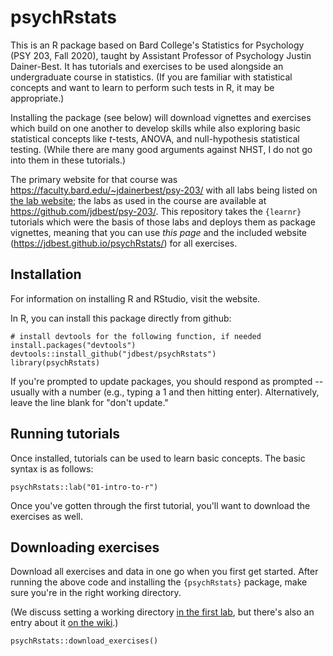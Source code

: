 # psychRstats

This is an R package based on Bard College's Statistics for Psychology (PSY 203, Fall 2020), taught by Assistant Professor of Psychology Justin Dainer-Best. It has tutorials and exercises to be used alongside an undergraduate course in statistics. (If you are familiar with statistical concepts and want to learn to perform such tests in R, it may be appropriate.)

Installing the package (see below) will download vignettes and exercises which build on one another to develop skills while also exploring basic statistical concepts like _t_-tests, ANOVA, and null-hypothesis statistical testing. (While there are many good arguments against NHST, I do not go into them in these tutorials.)

The primary website for that course was <https://faculty.bard.edu/~jdainerbest/psy-203/> with all labs being listed on [the lab website](https://faculty.bard.edu/~jdainerbest/psy-203/labslist.html); the labs as used in the course are available at <https://github.com/jdbest/psy-203/>. This repository takes the `{learnr}` tutorials which were the basis of those labs and deploys them as package vignettes, meaning that you can use *this page* and the included website (<https://jdbest.github.io/psychRstats/>) for all exercises. 

## Installation

For information on installing R and RStudio, visit the website.

In R, you can install this package directly from github:

```
# install devtools for the following function, if needed
install.packages("devtools")
devtools::install_github("jdbest/psychRstats")
library(psychRstats)
```

If you're prompted to update packages, you should respond as prompted -- usually with a number (e.g., typing a 1 and then hitting enter). Alternatively, leave the line blank for "don't update."

## Running tutorials

Once installed, tutorials can be used to learn basic concepts. The basic syntax is as follows:

```
psychRstats::lab("01-intro-to-r")
```

Once you've gotten through the first tutorial, you'll want to download the exercises as well. 

## Downloading exercises

Download all exercises and data in one go when you first get started. After running the above code and installing the `{psychRstats}` package, make sure you're in the right working directory.

(We discuss setting a working directory [in the first lab](https://jdbest.github.io/psychRstats/exercises/01-intro-to-r/#set-a-working-directory), but there's also an entry about it [on the wiki](https://github.com/jdbest/psychRstats/wiki/setting-a-working-directory).)

```
psychRstats::download_exercises()
```